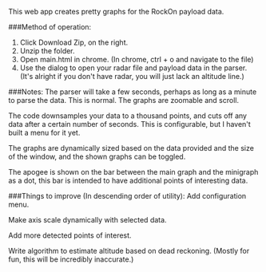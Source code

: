 This web app creates pretty graphs for the RockOn payload data.

###Method of operation:
1. Click Download Zip, on the right.
2. Unzip the folder.
3. Open main.html in chrome. (In chrome, ctrl + o and navigate to the file)
4. Use the dialog to open your radar file and payload data in the parser.
  (It's alright if you don't have radar, you will just lack an altitude line.)

###Notes:
The parser will take a few seconds, perhaps as long as a minute to parse the data. This is normal. The graphs are zoomable and scroll.

The code downsamples your data to a thousand points, and cuts off any data after a certain number of seconds. This is configurable, but I haven't built a menu for it yet.

The graphs are dynamically sized based on the data provided and the size of the window, and the shown graphs can be toggled.

The apogee is shown on the bar between the main graph and the minigraph as a dot, this bar is intended to have additional points of interesting data.

###Things to improve (In descending order of utility):
Add configuration menu.

Make axis scale dynamically with selected data.

Add more detected points of interest.

Write algorithm to estimate altitude based on dead reckoning. (Mostly for fun, this will be incredibly inaccurate.)
